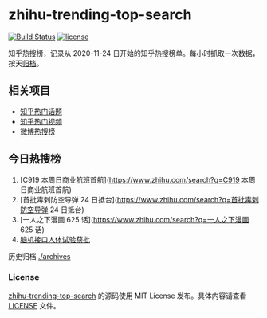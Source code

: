 # zhihu-trending-top-search

[![Build Status](https://github.com/justjavac/zhihu-trending-top-search/workflows/ci/badge.svg?branch=main)](https://github.com/justjavac/zhihu-trending-top-search/actions)
[![license](https://img.shields.io/github/license/justjavac/zhihu-trending-top-search)](https://github.com/justjavac/zhihu-trending-top-search/blob/main/LICENSE)

知乎热搜榜，记录从 2020-11-24
日开始的知乎热搜榜单。每小时抓取一次数据，按天[归档](./archives)。

## 相关项目

- [知乎热门话题](https://github.com/justjavac/zhihu-trending-hot-questions)
- [知乎热门视频](https://github.com/justjavac/zhihu-trending-hot-video)
- [微博热搜榜](https://github.com/justjavac/weibo-trending-hot-search)

## 今日热搜榜

<!-- BEGIN -->
<!-- 最后更新时间 Sat May 27 2023 15:07:19 GMT+0800 (China Standard Time) -->

1. [C919 本周日商业航班首航](https://www.zhihu.com/search?q=C919
   本周日商业航班首航)
1. [首批毒刺防空导弹 24 日抵台](https://www.zhihu.com/search?q=首批毒刺防空导弹
   24 日抵台)
1. [一人之下漫画 625 话](https://www.zhihu.com/search?q=一人之下漫画 625 话)
1. [脑机接口人体试验获批](https://www.zhihu.com/search?q=脑机接口人体试验获批)

<!-- END -->

历史归档 [./archives](./archives)

### License

[zhihu-trending-top-search](https://github.com/justjavac/zhihu-trending-top-search)
的源码使用 MIT License 发布。具体内容请查看 [LICENSE](./LICENSE) 文件。
